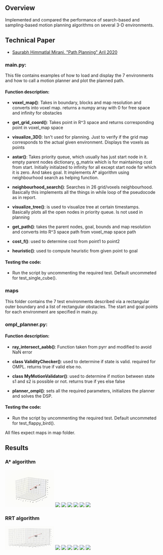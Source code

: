 ## Overview
Implemented and compared the performance of search-based and sampling-based motion planning algorithms on several 3-D environments.

## Technical Paper
* [Saurabh Himmatlal Mirani. "Path Planning" Aril 2020](report/PathPlanning_report.pdf)

### main.py:
This file contains examples of how to load and display the 7 environments and how to call a motion planner and plot the planned path.

#### Function description:

- **voxel_map()**: Takes in boundary, blocks and map resolution and converts into voxel map. returns a numpy array with 0 for free space and infinity for obstacles

- **get_grid_coord()**: Takes point in R^3 space and returns corresponding point in voxel_map space

- **visualize_3D()**: Isn't used for planning. Just to verify if the grid map corresponds to the actual given environment. Displays the voxels as points 

- **astar()**: Takes priority queue, which usually has just start node in it. empty parent nodes dictionary, g_matrix which is for maintaining cost from start. Initially initialzed to infinity for all except start node for which it is zero. And takes goal. It implements A* algorithm using neighbourhood search as helping function.
- **neighbourhood_search()**: Searches in 26 grid/voxels neighbourhood. Basically this implements all the things in while loop of the pseudocode as in report.
- **visualize_tree()**: is used to visualize tree at certain timestamps. Basically plots all the open nodes in priority queue. Is not used in planning
- **get_path()**: takes the parent nodes, goal, bounds and map resolution and converts into R^3 space path from voxel_map space path
- **cost_f()**: used to determine cost from point1 to point2
- **heuristic()**: used to compute heuristic  from given point to goal

#### Testing the code:
- Run the script by uncommenting the required test. Default uncommeted for test_single_cube().

### maps
This folder contains the 7 test environments described via a rectangular outer boundary and a list of rectangular obstacles. The start and goal points for each environment are specified in main.py.

### ompl_planner.py:

#### Function description:
- **ray_intersect_aabb()**: Function taken from pyrr and modified to avoid NaN error

- **class ValidityChecker()**: used to determine if state is valid. required for OMPL. returns true if valid else no.

- **class MyMotionValidator()**: used to determine if motion between state s1 and s2 is possible or not. returns true if yes else false

- **planner_ompl()**: sets all the required parameters, initializes the planner and solves the DSP.

#### Testing the code:
- Run the script by uncommenting the required test. Default uncommeted for test_flappy_bird().

All files expect maps in map folder.

## Results

### A* algorithm
<p float="left">
  <img src="videos/single_cube_astar.gif" width="32%" />
  <img src="videos/room_astar.gif" width="32%" />
  <img src="videos/monza_astar.gif" width="32%" />
  <img src="videos/tower_astar.gif" width="32%" />
  <img src="videos/maze_astar.gif" width="32%" />
  <img src="videos/window_astar.gif" width="32%" />
  <img src="videos/flappy_bird_astar.gif" width="32%" />
</p>

### RRT algorithm
<p float="left">
  <img src="videos/single_cube_rrt.gif" width="32%" />
  <img src="videos/room_rrt.gif" width="32%" />
  <img src="videos/monza_rrt.gif" width="32%" />
  <img src="videos/tower_rrt.gif" width="32%" />
  <img src="videos/maze_rrt.gif" width="32%" />
  <img src="videos/window_rrt.gif" width="32%" />
  <img src="videos/flappy_bird_rrt.gif" width="32%" />
</p>
